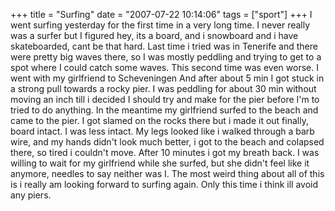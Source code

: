 +++
title = "Surfing"
date = "2007-07-22 10:14:06"
tags = ["sport"]
+++
I went surfing yesterday for the first time in a very long time. I never
really was a surfer but I figured hey, its a board, and i snowboard and i have
skateboarded, cant be that hard. Last time i tried was in Tenerife and there
were pretty big waves there, so I was mostly peddling and trying to get to a
spot where I could catch some waves. This second time was even worse. I went
with my girlfriend to Scheveningen And after about 5 min I got stuck in a
strong pull towards a rocky pier. I was peddling for about 30 min without
moving an inch till i decided I should try and make for the pier before I'm to
tried to do anything. In the meantime my girlfriend surfed to the beach and
came to the pier. I got slamed on the rocks there but i made it out finally,
board intact. I was less intact. My legs looked like i walked through a barb
wire, and my hands didn't look much better, i got to the beach and colapsed
there, so tired i couldn't move. After 10 minutes i got my breath back. I was
willing to wait for my girlfriend while she surfed, but she didn't feel like
it anymore, needles to say neither was I. The most weird thing about all of
this is i really am looking forward to surfing again. Only this time i think
ill avoid any piers.

